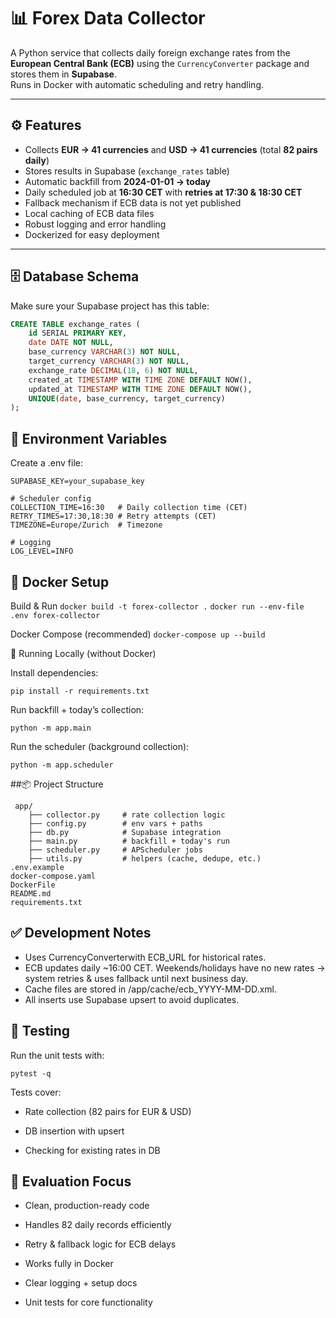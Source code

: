 # 📊 Forex Data Collector

A Python service that collects daily foreign exchange rates from the **European Central Bank (ECB)** using the `CurrencyConverter` package and stores them in **Supabase**.  
Runs in Docker with automatic scheduling and retry handling.

---

## ⚙️ Features
- Collects **EUR → 41 currencies** and **USD → 41 currencies** (total **82 pairs daily**)
- Stores results in Supabase (`exchange_rates` table)
- Automatic backfill from **2024-01-01 → today**
- Daily scheduled job at **16:30 CET** with **retries at 17:30 & 18:30 CET**
- Fallback mechanism if ECB data is not yet published
- Local caching of ECB data files
- Robust logging and error handling
- Dockerized for easy deployment

---

## 🗄 Database Schema
Make sure your Supabase project has this table:

```sql
CREATE TABLE exchange_rates (
    id SERIAL PRIMARY KEY,
    date DATE NOT NULL,
    base_currency VARCHAR(3) NOT NULL,
    target_currency VARCHAR(3) NOT NULL,
    exchange_rate DECIMAL(18, 6) NOT NULL,
    created_at TIMESTAMP WITH TIME ZONE DEFAULT NOW(),
    updated_at TIMESTAMP WITH TIME ZONE DEFAULT NOW(),
    UNIQUE(date, base_currency, target_currency)
);
```

## 🔐 Environment Variables

Create a .env file:

```SUPABASE_URL=your_supabase_url
SUPABASE_KEY=your_supabase_key

# Scheduler config
COLLECTION_TIME=16:30   # Daily collection time (CET)
RETRY_TIMES=17:30,18:30 # Retry attempts (CET)
TIMEZONE=Europe/Zurich  # Timezone

# Logging
LOG_LEVEL=INFO
```

## 🐳 Docker Setup
Build & Run
```docker build -t forex-collector .```
```docker run --env-file .env forex-collector```

Docker Compose (recommended)
```docker-compose up --build```

🏃 Running Locally (without Docker)

Install dependencies:

```pip install -r requirements.txt```


Run backfill + today’s collection:

```python -m app.main```


Run the scheduler (background collection):

```python -m app.scheduler```

##📦 Project Structure
```
 app/
 	├── collector.py     # rate collection logic
 	├── config.py        # env vars + paths
 	├── db.py            # Supabase integration
 	├── main.py          # backfill + today's run
 	├── scheduler.py     # APScheduler jobs
 	├── utils.py         # helpers (cache, dedupe, etc.)
.env.example
docker-compose.yaml
DockerFile
README.md
requirements.txt
```

## ✅ Development Notes

- Uses CurrencyConverterwith ECB_URL for historical rates.
- ECB updates daily ~16:00 CET. Weekends/holidays have no new rates → system retries & uses fallback until next business day.
- Cache files are stored in /app/cache/ecb_YYYY-MM-DD.xml.
- All inserts use Supabase upsert to avoid duplicates.

## 🧪 Testing

Run the unit tests with:

```pytest -q```


Tests cover:

- Rate collection (82 pairs for EUR & USD)

- DB insertion with upsert

- Checking for existing rates in DB

## 🚀 Evaluation Focus

- Clean, production-ready code

- Handles 82 daily records efficiently

- Retry & fallback logic for ECB delays

- Works fully in Docker

- Clear logging + setup docs

- Unit tests for core functionality